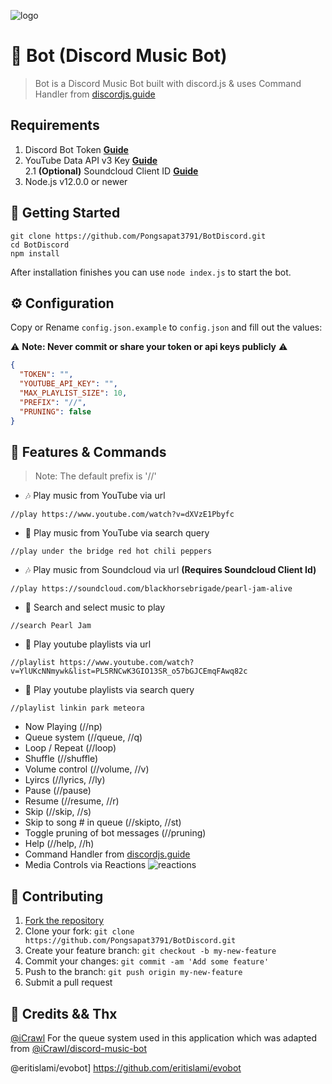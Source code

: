 ![logo](https://repository-images.githubusercontent.com/Error)

# 🤖 Bot (Discord Music Bot)
> Bot is a Discord Music Bot built with discord.js & uses Command Handler from [discordjs.guide](https://discordjs.guide)

## Requirements

1. Discord Bot Token **[Guide](https://discordjs.guide/preparations/setting-up-a-bot-application.html#creating-your-bot)**
2. YouTube Data API v3 Key **[Guide](https://developers.google.com/youtube/v3/getting-started)**  
2.1 **(Optional)** Soundcloud Client ID **[Guide](https://github.com/zackradisic/node-soundcloud-downloader#client-id)**
3. Node.js v12.0.0 or newer

## 🚀 Getting Started

```
git clone https://github.com/Pongsapat3791/BotDiscord.git
cd BotDiscord
npm install
```

After installation finishes you can use `node index.js` to start the bot.

## ⚙️ Configuration

Copy or Rename `config.json.example` to `config.json` and fill out the values:

⚠️ **Note: Never commit or share your token or api keys publicly** ⚠️

```json
{
  "TOKEN": "",
  "YOUTUBE_API_KEY": "",
  "MAX_PLAYLIST_SIZE": 10,
  "PREFIX": "//",
  "PRUNING": false
}
```

## 📝 Features & Commands

> Note: The default prefix is '//'

* 🎶 Play music from YouTube via url

`//play https://www.youtube.com/watch?v=dXVzE1Pbyfc`

* 🔎 Play music from YouTube via search query

`//play under the bridge red hot chili peppers`

* 🎶 Play music from Soundcloud via url **(Requires Soundcloud Client Id)**

`//play https://soundcloud.com/blackhorsebrigade/pearl-jam-alive`

* 🔎 Search and select music to play

`//search Pearl Jam`

* 📃 Play youtube playlists via url

`//playlist https://www.youtube.com/watch?v=YlUKcNNmywk&list=PL5RNCwK3GIO13SR_o57bGJCEmqFAwq82c`

* 🔎 Play youtube playlists via search query

`//playlist linkin park meteora`
* Now Playing (//np)
* Queue system (//queue, //q)
* Loop / Repeat (//loop)
* Shuffle (//shuffle)
* Volume control (//volume, //v)
* Lyircs (//lyrics, //ly)
* Pause (//pause)
* Resume (//resume, //r)
* Skip (//skip, //s)
* Skip to song # in queue (//skipto, //st)
* Toggle pruning of bot messages (//pruning)
* Help (//help, //h)
* Command Handler from [discordjs.guide](https://discordjs.guide/)
* Media Controls via Reactions
![reactions](https://i.imgur.com/j7CevsH.png)

## 🤝 Contributing

1. [Fork the repository](https://github.com/Pongsapat3791/BotDiscord/fork)
2. Clone your fork: `git clone https://github.com/Pongsapat3791/BotDiscord.git`
3. Create your feature branch: `git checkout -b my-new-feature`
4. Commit your changes: `git commit -am 'Add some feature'`
5. Push to the branch: `git push origin my-new-feature`
6. Submit a pull request

## 📝 Credits && Thx

[@iCrawl](https://github.com/iCrawl) For the queue system used in this application which was adapted from [@iCrawl/discord-music-bot](https://github.com/iCrawl/discord-music-bot)

@eritislami/evobot] https://github.com/eritislami/evobot
